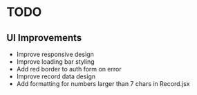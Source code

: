 # TODO

## UI Improvements

- Improve responsive design
- Improve loading bar styling
- Add red border to auth form on error
- Improve record data design
- Add formatting for numbers larger than 7 chars in Record.jsx
